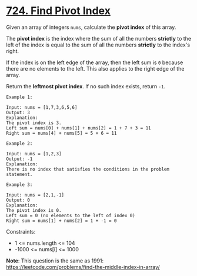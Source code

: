 # [724. Find Pivot Index](https://leetcode.com/problems/find-pivot-index/)

Given an array of integers `nums`, calculate the **pivot index** of this array.

The **pivot index** is the index where the sum of all the numbers **strictly** to the left of the index is equal to the sum of all the numbers **strictly** to the index's right.

If the index is on the left edge of the array, then the left sum is `0` because there are no elements to the left. This also applies to the right edge of the array.

Return the **leftmost pivot index**. If no such index exists, return `-1`.

```
Example 1:

Input: nums = [1,7,3,6,5,6]
Output: 3
Explanation:
The pivot index is 3.
Left sum = nums[0] + nums[1] + nums[2] = 1 + 7 + 3 = 11
Right sum = nums[4] + nums[5] = 5 + 6 = 11

Example 2:

Input: nums = [1,2,3]
Output: -1
Explanation:
There is no index that satisfies the conditions in the problem statement.

Example 3:

Input: nums = [2,1,-1]
Output: 0
Explanation:
The pivot index is 0.
Left sum = 0 (no elements to the left of index 0)
Right sum = nums[1] + nums[2] = 1 + -1 = 0
```

Constraints:
* 1 <= nums.length <= 104
* -1000 <= nums[i] <= 1000

**Note**: This question is the same as 1991: https://leetcode.com/problems/find-the-middle-index-in-array/
